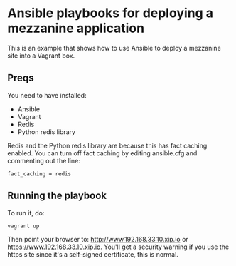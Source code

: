 # Ansible playbooks for deploying a mezzanine application

This is an example that shows how to use Ansible to deploy a mezzanine site into
a Vagrant box.

## Preqs

You need to have installed:

* Ansible
* Vagrant
* Redis
* Python redis library

Redis and the Python redis library are because this has fact caching enabled.
You can turn off fact caching by editing ansible.cfg and commenting out the line:

    fact_caching = redis


## Running the playbook

To run it, do:

    vagrant up

Then point your browser to: http://www.192.168.33.10.xip.io or
https://www.192.168.33.10.xip.io. You'll get a security warning if you use the
https site since it's a self-signed certificate, this is normal.
